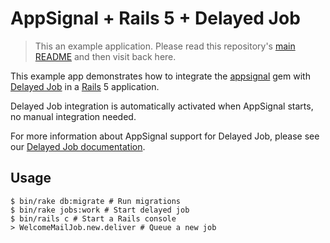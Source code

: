 # AppSignal + Rails 5 + Delayed Job

> This an example application. Please read this repository's [main
  README](../../blob/master/README.md) and then visit back here.

This example app demonstrates how to integrate the [appsignal][appsignal-gem]
gem with [Delayed Job][delayed_job] in a [Rails][rails] 5 application.

Delayed Job integration is automatically activated when AppSignal starts, no
manual integration needed.

For more information about AppSignal support for Delayed Job, please see our
[Delayed Job documentation][docs].

## Usage

```
$ bin/rake db:migrate # Run migrations
$ bin/rake jobs:work # Start delayed job
$ bin/rails c # Start a Rails console
> WelcomeMailJob.new.deliver # Queue a new job
```

[appsignal-gem]: https://github.com/appsignal/appsignal-ruby
[delayed_job]: https://github.com/collectiveidea/delayed_job
[rails]: http://rubyonrails.org
[docs]: http://docs.appsignal.com/ruby/integrations/delayed-job.html
